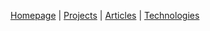 [Homepage](https://cook.engage-dev.com) | [Projects](https://bento.engage-dev.com/projects) | [Articles](https://bento.engage-dev.com/now) | [Technologies](https://cook.engage-dev.com/technologies)
